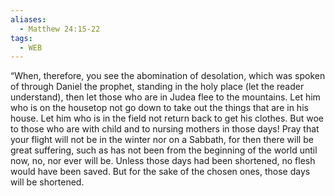 ```yaml
---
aliases:
  - Matthew 24:15-22
tags:
  - WEB
---
```

“When, therefore, you see the abomination of desolation, which was spoken of through Daniel the prophet, standing in the holy place (let the reader understand), then let those who are in Judea flee to the mountains. Let him who is on the housetop not go down to take out the things that are in his house. Let him who is in the field not return back to get his clothes. But woe to those who are with child and to nursing mothers in those days! Pray that your flight will not be in the winter nor on a Sabbath, for then there will be great suffering, such as has not been from the beginning of the world until now, no, nor ever will be. Unless those days had been shortened, no flesh would have been saved. But for the sake of the chosen ones, those days will be shortened.
